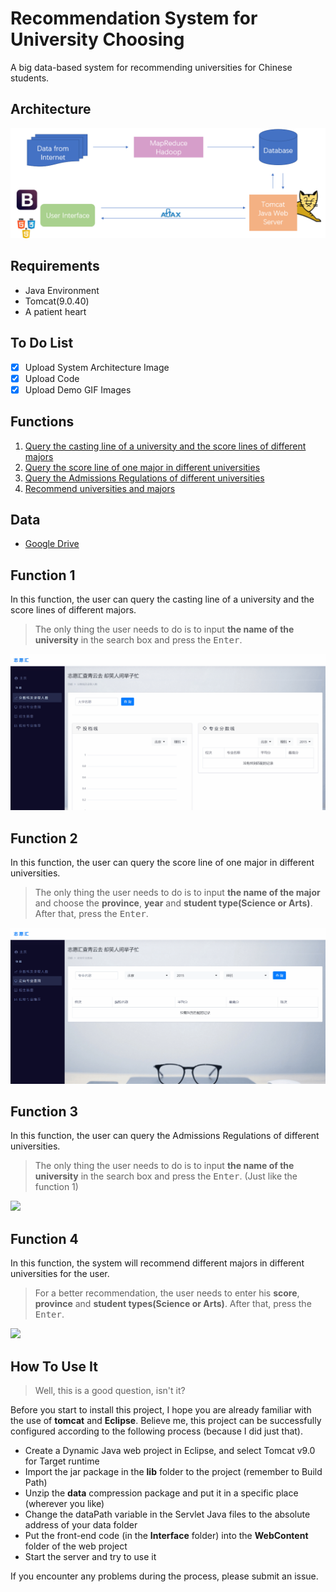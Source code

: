 # Recommendation System for University Choosing

A big data-based system for recommending universities for Chinese students.

## Architecture
[<img src="https://github.com/Re-bin/Recommendation-System-for-University-Choosing/blob/main/Architecture.png"/>](https://github.com/Re-bin/Recommendation-System-for-University-Choosing/blob/main/Architecture.png)

## Requirements

* Java Environment
* Tomcat(9.0.40)
* A patient heart

## To Do List
- [x] Upload System Architecture Image
- [x] Upload Code
- [x] Upload Demo GIF Images

## Functions
1. [Query the casting line of a university and the score lines of different majors](#function-1)
2. [Query the score line of one major in different universities](#function-2)
3. [Query the Admissions Regulations of different universities](#function-3)
4. [Recommend universities and majors](#function-4)

## Data
* [Google Drive](https://drive.google.com/file/d/1B73X0fv0peAv6m6VQZfnB7Tt9EnMiP9V/view?usp=sharing)

## Function 1
In this function, the user can query the casting line of a university and the score lines of different majors.
>The only thing the user needs to do is to input  **the name of the university** in the search box and press the <kbd>Enter</kbd>.

[<img src="https://github.com/Re-bin/Recommendation-System-for-University-Choosing/blob/main/functiongif/function1.gif"/>](https://github.com/Re-bin/Recommendation-System-for-University-Choosing/blob/main/functiongif/function1.gif)

## Function 2
In this function, the user can query the score line of one major in different universities.
>The only thing the user needs to do is to input **the name of the major** and choose the **province**, **year** and **student type(Science or Arts)**. After that, press the <kbd>Enter</kbd>.

[<img src="https://github.com/Re-bin/Recommendation-System-for-University-Choosing/blob/main/functiongif/function2.gif"/>](https://github.com/Re-bin/Recommendation-System-for-University-Choosing/blob/main/functiongif/function2.gif)

## Function 3
In this function, the user can query the Admissions Regulations of different universities.
>The only thing the user needs to do is to input  **the name of the university** in the search box and press the <kbd>Enter</kbd>. (Just like the function 1)

[<img src="https://github.com/Re-bin/Recommendation-System-for-University-Choosing/blob/main/functiongif/function3.gif"/>](https://github.com/Re-bin/Recommendation-System-for-University-Choosing/blob/main/functiongif/function3.gif)

## Function 4
In this function, the system will recommend different majors in different universities for the user.

>For a better recommendation, the user needs to enter his  **score**, **province** and **student types(Science or Arts)**. After that, press the <kbd>Enter</kbd>.

[<img src="https://github.com/Re-bin/Recommendation-System-for-University-Choosing/blob/main/functiongif/function4.gif"/>](https://github.com/Re-bin/Recommendation-System-for-University-Choosing/blob/main/functiongif/function4.gif)

## How To Use It
>Well, this is a good question, isn't it?

Before you start to install this project, I hope you are already familiar with the use of **tomcat** and **Eclipse**. Believe me, this project can be successfully configured according to the following process (because I did just that).

* Create a Dynamic Java web project in Eclipse, and select Tomcat v9.0 for Target runtime
* Import the jar package in the **lib** folder to the project (remember to Build Path)
* Unzip the **data** compression package and put it in a specific place (wherever you like)
* Change the dataPath variable in the Servlet Java files to the absolute address of your data folder
* Put the front-end code (in the **Interface** folder) into the **WebContent** folder of the web project
* Start the server and try to use it

If you encounter any problems during the process, please submit an issue.
